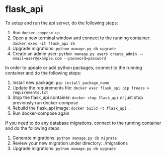 # flask_api

To setup and run the api server, do the following steps:

1. Run `docker-compose up`
2. Open a new terminal window and connect to the running container: `docker exec -it flask_api sh`
3. Upgrade migrations: `python manage.py db upgrade`
4. Create an admin user: `python manage.py users create_admin --email=user@example.com --password=password`

In order to update or add python packages, connect to the running container and do the following steps:

1. Install new package: `pip install package_name`
2. Update the requirements file: `docker exec flask_api pip freeze > requirements.txt`
3. Stop the flask_api container: `docker stop flask_api` or just stop previously run docker-compose
4. Rebuild the flask_api image: `docker build -t flask_api .`
5. Run docker-compose again

If you need to do any database migrations, connect to the running container and do the following steps:

1. Generate migrations: `python manage.py db migrate`
2. Review your new migration under directory: ./migrations
3. Upgrade migrations: `python manage.py db upgrade`

